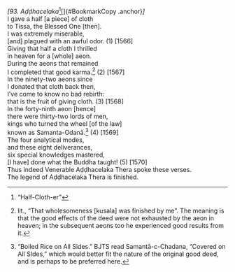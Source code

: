 *\[93. Aḍḍhacelaka*[^1][]{#BookmarkCopy .anchor}*\]*  
I gave a half \[a piece\] of cloth  
to Tissa, the Blessed One \[then\].  
I was extremely miserable,  
\[and\] plagued with an awful odor. (1) \[1566\]  
Giving that half a cloth I thrilled  
in heaven for a \[whole\] aeon.  
During the aeons that remained  
I completed that good karma.[^2] (2) \[1567\]  
In the ninety-two aeons since  
I donated that cloth back then,  
I’ve come to know no bad rebirth:  
that is the fruit of giving cloth. (3) \[1568\]  
In the forty-ninth aeon \[hence\]  
there were thirty-two lords of men,  
kings who turned the wheel \[of the law\]  
known as Samanta-Odanā.[^3] (4) \[1569\]  
The four analytical modes,  
and these eight deliverances,  
six special knowledges mastered,  
\[I have\] done what the Buddha taught! (5) \[1570\]  
Thus indeed Venerable Aḍḍhacelaka Thera spoke these verses.  
The legend of Aḍḍhacelaka Thera is finished.  
[^1]: “Half-Cloth-er”  
[^2]: lit., “That wholesomeness \[kusala\] was finished by me”. The
    meaning is that the good effects of the deed were not exhausted by
    the aeon in heaven; in the subsequent aeons too he experienced good
    results from it.  
[^3]: “Boiled Rice on All Sides.” BJTS read Samantā-c-Chadana, “Covered
    on All SIdes,” which would better fit the nature of the original
    good deed, and is perhaps to be preferred here.
